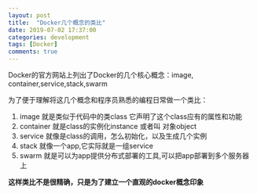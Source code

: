 ```yaml
---
layout: post
title:  "Docker几个概念的类比"
date: 2019-07-02 17:37:00
categories: development
tags: [Docker]
comments: true
---
```


Docker的官方网站上列出了Docker的几个核心概念：image, container,service,stack,swarm

为了便于理解将这几个概念和程序员熟悉的编程日常做一个类比：

1. image 就是类似于代码中的类class 它声明了这个class应有的属性和功能
2. container 就是class的实例化instance 或者叫 对象object
3. service 就像是class的调用，怎么初始化，以及生成几个实例
4. stack 就像一个app,它实际就是一组service
5. swarm 就是可以为app提供分布式部署的工具,可以把app部署到多个服务器上

**这样类比不是很精确，只是为了建立一个直观的docker概念印象**